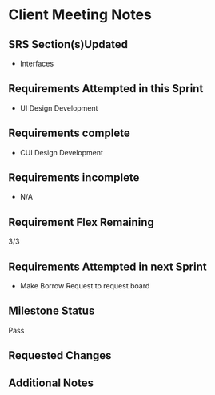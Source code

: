 # Client Meeting Notes

## SRS Section(s)Updated

- Interfaces

## Requirements Attempted in this Sprint

- UI Design Development

## Requirements complete

- CUI Design Development

## Requirements incomplete

- N/A
  
## Requirement Flex Remaining

3/3

## Requirements Attempted in next Sprint

- Make Borrow Request to request board

## Milestone Status

Pass

## Requested Changes


## Additional Notes




